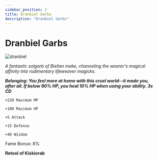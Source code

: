 ```yaml
---
sidebar_position: 2
title: Dranbiel Garbs
description: "Dranbiel Garbs"
---
```


# Dranbiel Garbs

![dranbiel](https://vwiki.valorserver.com/api/item/picture/dranbiel%20garbs)

<i>A fantastic solgarb of Bielian make, channeling the wearer's magical affinity into rudimentary lifeweaver magicks.</i>

***Belonging: You feel more at home with this cruel world--it made you, after all. If below 90% HP, you heal 10% HP when using your ability. 3s CD***

    +220 Maximum MP
    
    +100 Maximum HP
    
    +5 Attack
    
    +15 Defense
    
    +40 Wisdom

Fame Bonus: 8%

**Retool of Kiskiorab**
